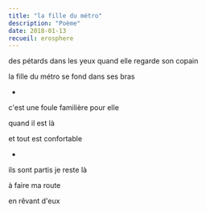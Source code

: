 ```yaml
---
title: "la fille du métro"
description: "Poème"
date: 2018-01-13
recueil: erosphere
---
```


des pétards dans les yeux
quand elle regarde son copain

la fille du métro
se fond dans ses bras

*

c'est une foule familière
pour elle

quand il est là

et tout est confortable

*

ils sont partis
je reste là

à faire ma route

en rêvant d'eux
